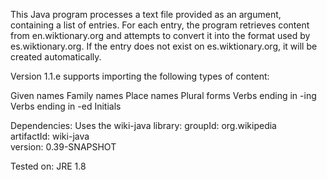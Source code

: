 This Java program processes a text file provided as an argument, containing a list of entries.
For each entry, the program retrieves content from en.wiktionary.org and attempts to convert it into the format used by es.wiktionary.org. If the entry does not exist on es.wiktionary.org, 
it will be created automatically.

Version 1.1.e supports importing the following types of content:

Given names
Family names
Place names
Plural forms
Verbs ending in -ing
Verbs ending in -ed
Initials

Dependencies:
Uses the wiki-java library:
  groupId:    org.wikipedia  
  artifactId: wiki-java  
  version:    0.39-SNAPSHOT  

Tested on: JRE 1.8
